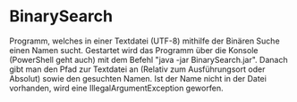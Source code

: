 # BinarySearch
Programm, welches in einer Textdatei (UTF-8) mithilfe der Binären Suche einen Namen sucht.
Gestartet wird das Programm über die Konsole (PowerShell geht auch) mit dem Befehl "java -jar BinarySearch.jar".
Danach gibt man den Pfad zur Textdatei an (Relativ zum Ausführungsort oder Absolut) sowie den gesuchten Namen. Ist der Name nicht
in der Datei vorhanden, wird eine IllegalArgumentException geworfen.
